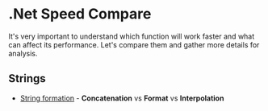 # .Net Speed Compare
It's very important to understand which function will work faster and what can affect its performance. Let's compare them and gather more details for analysis.

## Strings
* [String formation](/Strings/StringFormation.md) - **Concatenation** vs **Format** vs **Interpolation**
